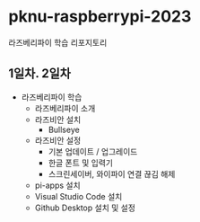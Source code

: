 # pknu-raspberrypi-2023
라즈베리파이 학습 리포지토리

## 1일차. 2일차
- 라즈베리파이 학습
	- 라즈베리파이 소개
	- 라즈비안 설치
		- Bullseye
	- 라즈비안 설정
		- 기본 업데이트 / 업그레이드
		- 한글 폰트 및 입력기
		- 스크린세이버, 와이파이 연결 끊김 해제
	- pi-apps 설치
	- Visual Studio Code 설치
	- Github Desktop 설치 및 설정